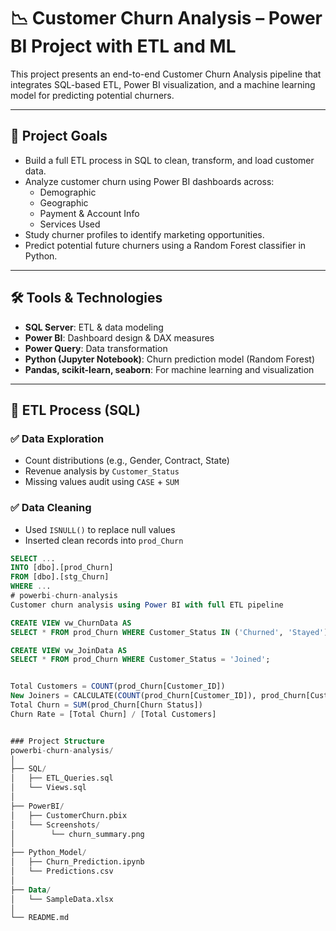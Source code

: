# 📉 Customer Churn Analysis – Power BI Project with ETL and ML

This project presents an end-to-end Customer Churn Analysis pipeline that integrates SQL-based ETL, Power BI visualization, and a machine learning model for predicting potential churners.

---

## 🚀 Project Goals

- Build a full ETL process in SQL to clean, transform, and load customer data.
- Analyze customer churn using Power BI dashboards across:
  - Demographic
  - Geographic
  - Payment & Account Info
  - Services Used
- Study churner profiles to identify marketing opportunities.
- Predict potential future churners using a Random Forest classifier in Python.

---

## 🛠 Tools & Technologies

- **SQL Server**: ETL & data modeling
- **Power BI**: Dashboard design & DAX measures
- **Power Query**: Data transformation
- **Python (Jupyter Notebook)**: Churn prediction model (Random Forest)
- **Pandas, scikit-learn, seaborn**: For machine learning and visualization

---

## 🔄 ETL Process (SQL)

### ✅ Data Exploration
- Count distributions (e.g., Gender, Contract, State)
- Revenue analysis by `Customer_Status`
- Missing values audit using `CASE` + `SUM`

 ### ✅ Data Cleaning
- Used `ISNULL()` to replace null values
- Inserted clean records into `prod_Churn`

```sql
SELECT ...
INTO [dbo].[prod_Churn]
FROM [dbo].[stg_Churn]
WHERE ...
# powerbi-churn-analysis
Customer churn analysis using Power BI with full ETL pipeline

CREATE VIEW vw_ChurnData AS 
SELECT * FROM prod_Churn WHERE Customer_Status IN ('Churned', 'Stayed');

CREATE VIEW vw_JoinData AS 
SELECT * FROM prod_Churn WHERE Customer_Status = 'Joined';


Total Customers = COUNT(prod_Churn[Customer_ID])
New Joiners = CALCULATE(COUNT(prod_Churn[Customer_ID]), prod_Churn[Customer_Status] = "Joined")
Total Churn = SUM(prod_Churn[Churn Status])
Churn Rate = [Total Churn] / [Total Customers]


### Project Structure
powerbi-churn-analysis/
│
├── SQL/
│   ├── ETL_Queries.sql
│   └── Views.sql
│
├── PowerBI/
│   ├── CustomerChurn.pbix
│   └── Screenshots/
│        └── churn_summary.png
│
├── Python_Model/
│   ├── Churn_Prediction.ipynb
│   └── Predictions.csv
│
├── Data/
│   └── SampleData.xlsx
│
└── README.md

